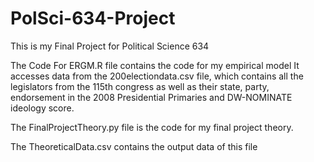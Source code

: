 # PolSci-634-Project

This is my Final Project for Political Science 634

The Code For ERGM.R file contains the code for my empirical model
It accesses data from the 200electiondata.csv file, which contains all the legislators from the 115th congress as well as their state, party, endorsement in the 2008 Presidential Primaries and DW-NOMINATE ideology score.


The FinalProjectTheory.py file is the code for my final project theory.

The TheoreticalData.csv contains the output data of this file
